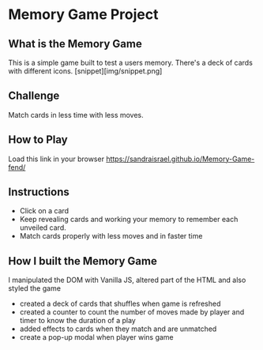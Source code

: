 # Memory Game Project

## What is the Memory Game
This is a simple game built to test a users memory. There's a deck of cards with different icons. 
[snippet][img/snippet.png]
## Challenge
Match cards in less time with less moves.

## How to Play
Load this link in your browser https://sandraisrael.github.io/Memory-Game-fend/

## Instructions
* Click on a card
* Keep revealing cards and working your memory to remember each unveiled card.
* Match cards properly with less moves and in faster time


## How I built the Memory Game
I manipulated the DOM with Vanilla JS, altered part of the HTML and also styled the game
* created a deck of cards that shuffles when game is refreshed
* created a counter to count the number of moves made by player and timer to know the duration of a play
* added effects to cards when they match and are unmatched
* create a pop-up modal when player wins game
